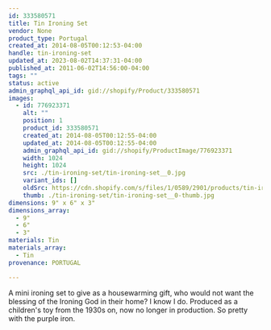 ```yaml
---
id: 333580571
title: Tin Ironing Set
vendor: None
product_type: Portugal
created_at: 2014-08-05T00:12:53-04:00
handle: tin-ironing-set
updated_at: 2023-08-02T14:37:31-04:00
published_at: 2011-06-02T14:56:00-04:00
tags: ""
status: active
admin_graphql_api_id: gid://shopify/Product/333580571
images:
  - id: 776923371
    alt: ""
    position: 1
    product_id: 333580571
    created_at: 2014-08-05T00:12:55-04:00
    updated_at: 2014-08-05T00:12:55-04:00
    admin_graphql_api_id: gid://shopify/ProductImage/776923371
    width: 1024
    height: 1024
    src: ./tin-ironing-set/tin-ironing-set__0.jpg
    variant_ids: []
    oldSrc: https://cdn.shopify.com/s/files/1/0589/2901/products/tin-ironing-set.jpeg?v=1407211975
    thumb: ./tin-ironing-set/tin-ironing-set__0-thumb.jpg
dimensions: 9" x 6" x 3"
dimensions_array:
  - 9"
  - 6"
  - 3"
materials: Tin
materials_array:
  - Tin
provenance: PORTUGAL

---
```


A mini ironing set to give as a housewarming gift, who would not want the blessing of the Ironing God in their home? I know I do. Produced as a children's toy from the 1930s on, now no longer in production. So pretty with the purple iron.